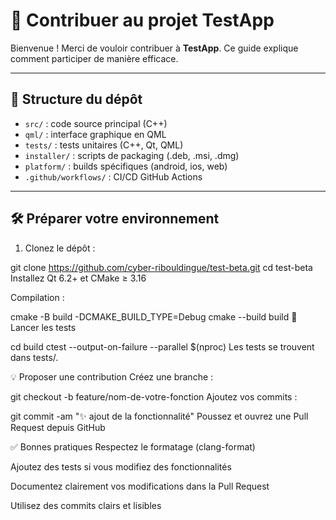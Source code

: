 # 🤝 Contribuer au projet TestApp

Bienvenue ! Merci de vouloir contribuer à **TestApp**. Ce guide explique comment participer de manière efficace.

---

## 🧱 Structure du dépôt

- `src/` : code source principal (C++)
- `qml/` : interface graphique en QML
- `tests/` : tests unitaires (C++, Qt, QML)
- `installer/` : scripts de packaging (.deb, .msi, .dmg)
- `platform/` : builds spécifiques (android, ios, web)
- `.github/workflows/` : CI/CD GitHub Actions

---

## 🛠 Préparer votre environnement

1. Clonez le dépôt :

git clone https://github.com/cyber-ribouldingue/test-beta.git
cd test-beta
Installez Qt 6.2+ et CMake ≥ 3.16

Compilation :


cmake -B build -DCMAKE_BUILD_TYPE=Debug
cmake --build build
🧪 Lancer les tests

cd build
ctest --output-on-failure --parallel $(nproc)
Les tests se trouvent dans tests/.

💡 Proposer une contribution
Créez une branche :


git checkout -b feature/nom-de-votre-fonction
Ajoutez vos commits :


git commit -am "✨ ajout de la fonctionnalité"
Poussez et ouvrez une Pull Request depuis GitHub

✅ Bonnes pratiques
Respectez le formatage (clang-format)

Ajoutez des tests si vous modifiez des fonctionnalités

Documentez clairement vos modifications dans la Pull Request

Utilisez des commits clairs et lisibles
